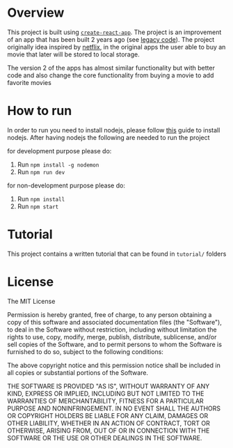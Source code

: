 # Overview
This project is built using [`create-react-app`](https://github.com/facebook/create-react-app). The project is an improvement of an app that has been built 2 years ago (see [legacy code](https://github.com/MirzaChilman/mini-project/tree/legacy)). The project originally idea inspired by [netflix](http://netflix.com/), in the original apps the user able to buy an movie that later will be stored to local storage.

The version 2 of the apps has almost similar functionality but with better code and also change the core functionality from buying a movie to add favorite movies 

# How to run

In order to run you need to install nodejs, please follow [this](https://nodejs.org/en/download/) guide to install nodejs. After having nodejs the following are needed to run the project

for development purpose please do:
1. Run `npm install -g nodemon`
2. Run `npm run dev`

for non-development purpose please do:
1. Run `npm install`
2. Run `npm start` 

# Tutorial

This project contains a written tutorial that can be found in `tutorial/` folders

# License
The MIT License

Permission is hereby granted, free of charge, to any person obtaining a copy
of this software and associated documentation files (the "Software"), to deal
in the Software without restriction, including without limitation the rights
to use, copy, modify, merge, publish, distribute, sublicense, and/or sell
copies of the Software, and to permit persons to whom the Software is
furnished to do so, subject to the following conditions:

The above copyright notice and this permission notice shall be included in
all copies or substantial portions of the Software.

THE SOFTWARE IS PROVIDED "AS IS", WITHOUT WARRANTY OF ANY KIND, EXPRESS OR
IMPLIED, INCLUDING BUT NOT LIMITED TO THE WARRANTIES OF MERCHANTABILITY,
FITNESS FOR A PARTICULAR PURPOSE AND NONINFRINGEMENT. IN NO EVENT SHALL THE
AUTHORS OR COPYRIGHT HOLDERS BE LIABLE FOR ANY CLAIM, DAMAGES OR OTHER
LIABILITY, WHETHER IN AN ACTION OF CONTRACT, TORT OR OTHERWISE, ARISING FROM,
OUT OF OR IN CONNECTION WITH THE SOFTWARE OR THE USE OR OTHER DEALINGS IN
THE SOFTWARE.
